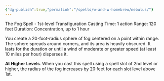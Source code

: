 ```yaml
---
{"dg-publish":true,"permalink":"/spells/w-and-w-homebrew/nebulus/"}
---
```


The Fog Spell - 1st-level Transfiguration 
Casting Time: 1 action 
Range: 120 feet 
Duration: Concentration, up to 1 hour 

You create a 20-foot-radius sphere of fog centered on a point within range. The sphere spreads around corners, and its area is heavily obscured. It lasts for the duration or until a wind of moderate or greater speed (at least 10 miles per hour) disperses it. 

**At Higher Levels**. When you cast this spell using a spell slot of 2nd level or higher, the radius of the fog increases by 20 feet for each slot level above 1st.